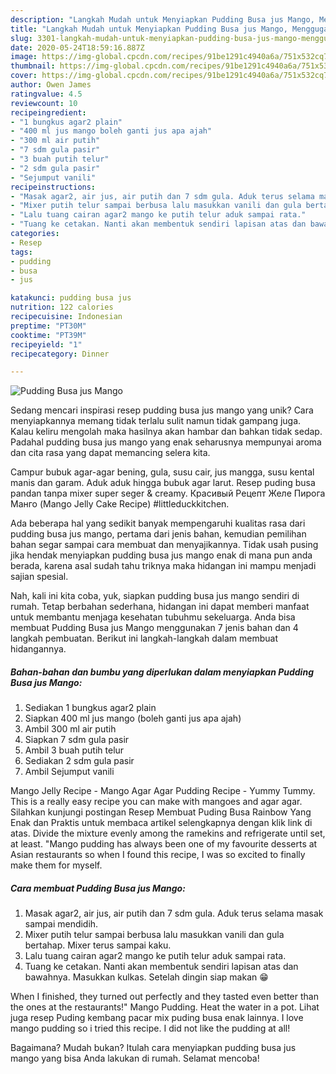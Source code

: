 ```yaml
---
description: "Langkah Mudah untuk Menyiapkan Pudding Busa jus Mango, Menggugah Selera"
title: "Langkah Mudah untuk Menyiapkan Pudding Busa jus Mango, Menggugah Selera"
slug: 3301-langkah-mudah-untuk-menyiapkan-pudding-busa-jus-mango-menggugah-selera
date: 2020-05-24T18:59:16.887Z
image: https://img-global.cpcdn.com/recipes/91be1291c4940a6a/751x532cq70/pudding-busa-jus-mango-foto-resep-utama.jpg
thumbnail: https://img-global.cpcdn.com/recipes/91be1291c4940a6a/751x532cq70/pudding-busa-jus-mango-foto-resep-utama.jpg
cover: https://img-global.cpcdn.com/recipes/91be1291c4940a6a/751x532cq70/pudding-busa-jus-mango-foto-resep-utama.jpg
author: Owen James
ratingvalue: 4.5
reviewcount: 10
recipeingredient:
- "1 bungkus agar2 plain"
- "400 ml jus mango boleh ganti jus apa ajah"
- "300 ml air putih"
- "7 sdm gula pasir"
- "3 buah putih telur"
- "2 sdm gula pasir"
- "Sejumput vanili"
recipeinstructions:
- "Masak agar2, air jus, air putih dan 7 sdm gula. Aduk terus selama masak sampai mendidih."
- "Mixer putih telur sampai berbusa lalu masukkan vanili dan gula bertahap. Mixer terus sampai kaku."
- "Lalu tuang cairan agar2 mango ke putih telur aduk sampai rata."
- "Tuang ke cetakan. Nanti akan membentuk sendiri lapisan atas dan bawahnya. Masukkan kulkas. Setelah dingin siap makan 😁"
categories:
- Resep
tags:
- pudding
- busa
- jus

katakunci: pudding busa jus 
nutrition: 122 calories
recipecuisine: Indonesian
preptime: "PT30M"
cooktime: "PT39M"
recipeyield: "1"
recipecategory: Dinner

---
```



![Pudding Busa jus Mango](https://img-global.cpcdn.com/recipes/91be1291c4940a6a/751x532cq70/pudding-busa-jus-mango-foto-resep-utama.jpg)

Sedang mencari inspirasi resep pudding busa jus mango yang unik? Cara menyiapkannya memang tidak terlalu sulit namun tidak gampang juga. Kalau keliru mengolah maka hasilnya akan hambar dan bahkan tidak sedap. Padahal pudding busa jus mango yang enak seharusnya mempunyai aroma dan cita rasa yang dapat memancing selera kita.

Campur bubuk agar-agar bening, gula, susu cair, jus mangga, susu kental manis dan garam. Aduk aduk hingga bubuk agar larut. Resep puding busa pandan tanpa mixer super seger &amp; creamy. Красивый Рецепт Желе Пирога Манго (Mango Jelly Cake Recipe) #littleduckkitchen.

Ada beberapa hal yang sedikit banyak mempengaruhi kualitas rasa dari pudding busa jus mango, pertama dari jenis bahan, kemudian pemilihan bahan segar sampai cara membuat dan menyajikannya. Tidak usah pusing jika hendak menyiapkan pudding busa jus mango enak di mana pun anda berada, karena asal sudah tahu triknya maka hidangan ini mampu menjadi sajian spesial.


Nah, kali ini kita coba, yuk, siapkan pudding busa jus mango sendiri di rumah. Tetap berbahan sederhana, hidangan ini dapat memberi manfaat untuk membantu menjaga kesehatan tubuhmu sekeluarga. Anda bisa membuat Pudding Busa jus Mango menggunakan 7 jenis bahan dan 4 langkah pembuatan. Berikut ini langkah-langkah dalam membuat hidangannya.

<!--inarticleads1-->

##### Bahan-bahan dan bumbu yang diperlukan dalam menyiapkan Pudding Busa jus Mango:

1. Sediakan 1 bungkus agar2 plain
1. Siapkan 400 ml jus mango (boleh ganti jus apa ajah)
1. Ambil 300 ml air putih
1. Siapkan 7 sdm gula pasir
1. Ambil 3 buah putih telur
1. Sediakan 2 sdm gula pasir
1. Ambil Sejumput vanili


Mango Jelly Recipe - Mango Agar Agar Pudding Recipe - Yummy Tummy. This is a really easy recipe you can make with mangoes and agar agar. Silahkan kunjungi postingan Resep Membuat Puding Busa Rainbow Yang Enak dan Praktis untuk membaca artikel selengkapnya dengan klik link di atas. Divide the mixture evenly among the ramekins and refrigerate until set, at least. &#34;Mango pudding has always been one of my favourite desserts at Asian restaurants so when I found this recipe, I was so excited to finally make them for myself. 

<!--inarticleads2-->

##### Cara membuat Pudding Busa jus Mango:

1. Masak agar2, air jus, air putih dan 7 sdm gula. Aduk terus selama masak sampai mendidih.
1. Mixer putih telur sampai berbusa lalu masukkan vanili dan gula bertahap. Mixer terus sampai kaku.
1. Lalu tuang cairan agar2 mango ke putih telur aduk sampai rata.
1. Tuang ke cetakan. Nanti akan membentuk sendiri lapisan atas dan bawahnya. Masukkan kulkas. Setelah dingin siap makan 😁


When I finished, they turned out perfectly and they tasted even better than the ones at the restaurants!&#34; Mango Pudding. Heat the water in a pot. Lihat juga resep Puding kembang pacar mix puding busa enak lainnya. I love mango pudding so i tried this recipe. I did not like the pudding at all! 

Bagaimana? Mudah bukan? Itulah cara menyiapkan pudding busa jus mango yang bisa Anda lakukan di rumah. Selamat mencoba!
